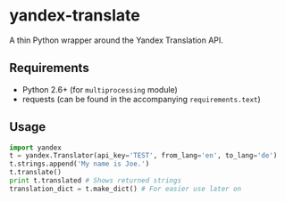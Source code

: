 yandex-translate
================

A thin Python wrapper around the Yandex Translation API.

## Requirements

* Python 2.6+ (for `multiprocessing` module)
* requests (can be found in the accompanying `requirements.text`)

## Usage
```python
import yandex
t = yandex.Translator(api_key='TEST', from_lang='en', to_lang='de')
t.strings.append('My name is Joe.')
t.translate()
print t.translated # Shows returned strings
translation_dict = t.make_dict() # For easier use later on
```